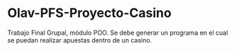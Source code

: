 # Olav-PFS-Proyecto-Casino
Trabajo Final Grupal, módulo POO. Se debe generar un programa en el cual se puedan realizar apuestas dentro de un casino.
